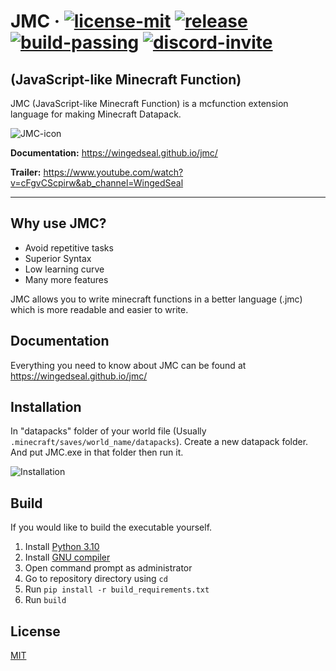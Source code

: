 # JMC &middot; [![license-mit](https://badgen.net/badge/license/MIT/blue/)](https://github.com/WingedSeal/jmc/blob/main/LICENSE) [![release](https://badgen.net/badge/release/v1.2.5-alpha.6/blue/)](https://github.com/WingedSeal/jmc/releases/latest) [![build-passing](https://badgen.net/badge/build/passing/green/)](https://wingedseal.github.io/jmc/#/) [![discord-invite](https://badgen.net/badge/discord/Official-Server/blue/?icon=discord)](https://discord.gg/PNWKpwdzD3)

## (JavaScript-like Minecraft Function)

JMC (JavaScript-like Minecraft Function) is a mcfunction extension language for making Minecraft Datapack.

![JMC-icon](https://github.com/WingedSeal/jmc/blob/webpage/src/assets/image/jmc_icon192.png?raw=true)

**Documentation:** https://wingedseal.github.io/jmc/

**Trailer:** https://www.youtube.com/watch?v=cFgvCScpirw&ab_channel=WingedSeal

---

## Why use JMC?

-   Avoid repetitive tasks
-   Superior Syntax
-   Low learning curve
-   Many more features

JMC allows you to write minecraft functions in a better language (.jmc) which is more readable and easier to write.

## Documentation

Everything you need to know about JMC can be found at https://wingedseal.github.io/jmc/

## Installation

In "datapacks" folder of your world file (Usually `.minecraft/saves/world_name/datapacks`). Create a new datapack folder. And put JMC.exe in that folder then run it.
 
![Installation](https://github.com/WingedSeal/jmc/blob/webpage/src/assets/image/installation/file_location.png?raw=true)

## Build

If you would like to build the executable yourself.

1. Install [Python 3.10](https://www.python.org/downloads/release/python-3108/)
2. Install [GNU compiler](https://gcc.gnu.org)
3. Open command prompt as administrator
4. Go to repository directory using `cd`
5. Run `pip install -r build_requirements.txt`
6. Run `build`

## License

[MIT](https://github.com/WingedSeal/jmc/blob/main/LICENSE)
